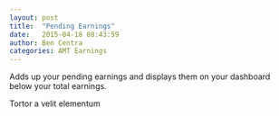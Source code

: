 ```yaml
---
layout: post
title:  "Pending Earnings"
date:   2015-04-18 08:43:59
author: Ben Centra
categories: AMT Earnings
---
```


Adds up your pending earnings and displays them on your dashboard below your total earnings.

Tortor a velit elementum